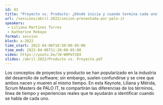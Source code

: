 ```yaml
---
id: A3
title: "Proyecto vs. Producto: ¿Dónde inicia y cuando termina cada uno?  por PALO IT"
url: /sessions/abril-2022/sesion-presentada-por-palo-it
speakers:
 - Liliana Martínez Torres
 - Katherine Robayo
format: session
block: a-2022
time_start: 2022-04-06T10:50:00-05:00
time_end: 2022-04-06T11:20:00-05:00
video: https://youtu.be/lW-W0PmY2Q4
slides: /abril-2022/Producto vs. Proyecto.pdf
---
```


Los conceptos de proyectos y producto se han popularizado en la industria del desarrollo de software; sin embargo, suelen confundirse y se cree que ambos nacen y mueren al mismo tiempo. En esta Keynote, Liliana y Mérida, Scrum Masters de PALO IT, te compartirán las diferencias de los términos, línea de tiempo y experiencias reales que te ayudarán a identificar cuando se habla de cada uno.